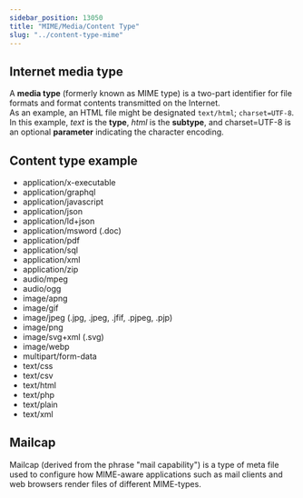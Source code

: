 ```yaml
---
sidebar_position: 13050 
title: "MIME/Media/Content Type"
slug: "../content-type-mime"
---
```


## Internet media type
A **media type** (formerly known as MIME type) is a two-part identifier for file formats and format contents transmitted on the Internet.<br/>
As an example, an HTML file might be designated `text/html`; `charset=UTF-8`. In this example, <em>text</em> is the <b>type</b>, <em>html</em> is the <b>subtype</b>, and charset=UTF-8 is an optional <b>parameter</b> indicating the character encoding.

## Content type example
- application/x-executable
- application/graphql
- application/javascript
- application/json
- application/ld+json
- application/msword (.doc)
- application/pdf
- application/sql
- application/xml
- application/zip
- audio/mpeg
- audio/ogg
- image/apng
- image/gif
- image/jpeg (.jpg, .jpeg, .jfif, .pjpeg, .pjp)
- image/png
- image/svg+xml (.svg)
- image/webp
- multipart/form-data
- text/css
- text/csv
- text/html
- text/php
- text/plain
- text/xml

## Mailcap
Mailcap (derived from the phrase "mail capability") is a type of meta file used to configure how MIME-aware applications such as mail clients and web browsers render files of different MIME-types. 